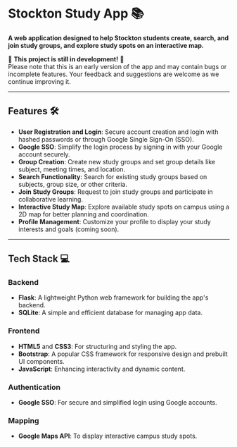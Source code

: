 # Stockton Study App 📚

**A web application designed to help Stockton students create, search, and join study groups, and explore study spots on an interactive map.**

🚧 **This project is still in development!** 🚧  
Please note that this is an early version of the app and may contain bugs or incomplete features. Your feedback and suggestions are welcome as we continue improving it.

---

## Features 🛠️
- **User Registration and Login**: Secure account creation and login with hashed passwords or through Google Single Sign-On (SSO).
- **Google SSO**: Simplify the login process by signing in with your Google account securely.
- **Group Creation**: Create new study groups and set group details like subject, meeting times, and location.
- **Search Functionality**: Search for existing study groups based on subjects, group size, or other criteria.
- **Join Study Groups**: Request to join study groups and participate in collaborative learning.
- **Interactive Study Map**: Explore available study spots on campus using a 2D map for better planning and coordination.
- **Profile Management**: Customize your profile to display your study interests and goals (coming soon).

---

## Tech Stack 💻
### Backend
- **Flask**: A lightweight Python web framework for building the app's backend.
- **SQLite**: A simple and efficient database for managing app data.

### Frontend
- **HTML5** and **CSS3**: For structuring and styling the app.
- **Bootstrap**: A popular CSS framework for responsive design and prebuilt UI components.
- **JavaScript**: Enhancing interactivity and dynamic content.

### Authentication
- **Google SSO**: For secure and simplified login using Google accounts.

### Mapping
- **Google Maps API**: To display interactive campus study spots.

